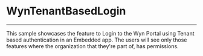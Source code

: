 # WynTenantBasedLogin
--------------------------------------
This sample showcases the feature to Login to the Wyn Portal using Tenant based authentication in an Embedded app.
The users will see only those features where the organization that they're part of, has permissions.